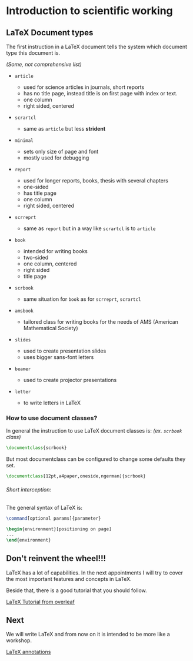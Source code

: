 # Introduction to scientific working

## LaTeX Document types

The first instruction in a LaTeX document tells the system which document type
this document is.

_(Some, not comprehensive list)_

- `article`
  - used for science articles in journals, short reports
  - has no title page, instead title is on first page with index or text.
  - one column
  - right sided, centered
- `scrartcl`
  - same as `article` but less **strident**

- `minimal`
  - sets only size of page and font
  - mostly used for debugging

- `report`
  - used for longer reports, books, thesis with several chapters
  - one-sided
  - has title page
  - one column
  - right sided, centered
- `scrreprt`
  - same as `report` but in a way like `scrartcl` is to `article`

- `book`
  - intended for writing books
  - two-sided
  - one column, centered
  - right sided
  - title page
- `scrbook`
  - same situation for `book` as for `scrreprt`, `scrartcl`
- `amsbook`
  - tailored class for writing books for the needs of AMS (American Mathematical
    Society)

- `slides`
  - used to create presentation slides
  - uses bigger sans-font letters
- `beamer`
  - used to create projector presentations

- `letter`
  - to write letters in LaTeX

### How to use document classes?

In general the instruction to use LaTeX document classes is:
_(ex. `scrbook` class)_

```Latex
\documentclass{scrbook}
```

But most documentclass can be configured to change some defaults they set.

```Latex
\documentclass[12pt,a4paper,oneside,ngerman]{scrbook}
```

###### Short interception:

The general syntax of LaTeX is:

```Latex
\command[optional params]{parameter}

\begin{environment}[positioning on page]
...
\end{environment}
```

## Don't reinvent the wheel!!!

LaTeX has a lot of capabilities.
In the next appointments I will try to cover the most important features and
concepts in LaTeX.

Beside that, there is a good tutorial that you should follow.

[LaTeX Tutorial from overleaf](https://www.overleaf.com/learn/latex/Learn_LaTeX_in_30_minutes)

## Next

We will write LaTeX and from now on it is intended to be more like a workshop.

[LaTeX annotations](L09_LaTeX-Annotations.md)

